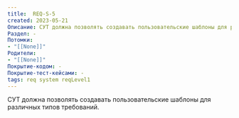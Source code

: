 ```yaml
---
title:  REQ-S-5
created: 2023-05-21
Описание: СУТ должна позволять создавать пользовательские шаблоны для различных типов требований.
Раздел: -
Потомки:
- "[[None]]"
Родители: 
- "[[None]]"
Покрытие-кодом: -
Покрытие-тест-кейсами: -
tags: req system reqLevel1
---
```


СУТ должна позволять создавать пользовательские шаблоны для различных типов требований.
